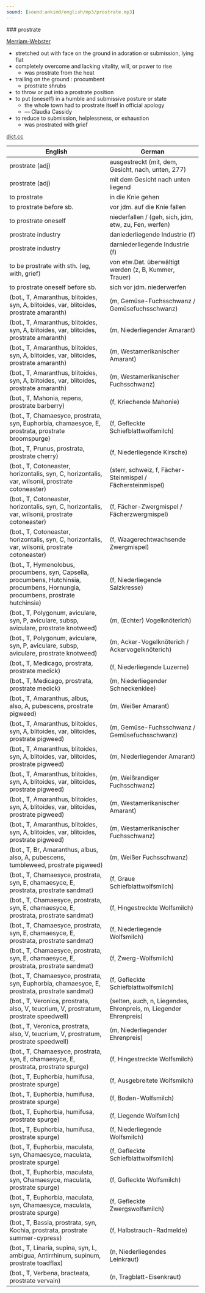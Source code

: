 ```yaml
---
sound: [sound:ankimd/english/mp3/prostrate.mp3]
---
```


\### prostrate

[Merriam-Webster](https://www.merriam-webster.com/dictionary/prostrate)

- stretched out with face on the ground in adoration or submission, lying flat
- completely overcome and lacking vitality, will, or power to rise
    - was prostrate from the heat
- trailing on the ground : procumbent
    - prostrate shrubs
- to throw or put into a prostrate position
- to put (oneself) in a humble and submissive posture or state
    - the whole town had to prostrate itself in official apology
    - — Claudia Cassidy
- to reduce to submission, helplessness, or exhaustion
    - was prostrated with grief

[dict.cc](https://www.dict.cc/prostrate)

| English        | German       |
| -------------- | ------------ |
| prostrate (adj) | ausgestreckt (mit, dem, Gesicht, nach, unten, 277) |
| prostrate (adj) | mit dem Gesicht nach unten liegend |
| to prostrate | in die Knie gehen |
| to prostrate before sb. | vor jdm. auf die Knie fallen |
| to prostrate oneself | niederfallen / (geh, sich, jdm, etw, zu, Fen, werfen) |
| prostrate industry | daniederliegende Industrie (f) |
| prostrate industry | darniederliegende Industrie (f) |
| to be prostrate with sth. (eg, with, grief) | von etw.Dat. überwältigt werden (z, B, Kummer, Trauer) |
| to prostrate oneself before sb. | sich vor jdm. niederwerfen |
|  (bot., T, Amaranthus, blitoides, syn, A, blitoides, var, blitoides, prostrate amaranth) |  (m, Gemüse-Fuchsschwanz / Gemüsefuchsschwanz) |
|  (bot., T, Amaranthus, blitoides, syn, A, blitoides, var, blitoides, prostrate amaranth) |  (m, Niederliegender Amarant) |
|  (bot., T, Amaranthus, blitoides, syn, A, blitoides, var, blitoides, prostrate amaranth) |  (m, Westamerikanischer Amarant) |
|  (bot., T, Amaranthus, blitoides, syn, A, blitoides, var, blitoides, prostrate amaranth) |  (m, Westamerikanischer Fuchsschwanz) |
|  (bot., T, Mahonia, repens, prostrate barberry) |  (f, Kriechende Mahonie) |
|  (bot., T, Chamaesyce, prostrata, syn, Euphorbia, chamaesyce, E, prostrata, prostrate broomspurge) |  (f, Gefleckte Schiefblattwolfsmilch) |
|  (bot., T, Prunus, prostrata, prostrate cherry) |  (f, Niederliegende Kirsche) |
|  (bot., T, Cotoneaster, horizontalis, syn, C, horizontalis, var, wilsonii, prostrate cotoneaster) |  (sterr, schweiz, f, Fächer-Steinmispel / Fächersteinmispel) |
|  (bot., T, Cotoneaster, horizontalis, syn, C, horizontalis, var, wilsonii, prostrate cotoneaster) |  (f, Fächer-Zwergmispel / Fächerzwergmispel) |
|  (bot., T, Cotoneaster, horizontalis, syn, C, horizontalis, var, wilsonii, prostrate cotoneaster) |  (f, Waagerechtwachsende Zwergmispel) |
|  (bot., T, Hymenolobus, procumbens, syn, Capsella, procumbens, Hutchinsia, procumbens, Hornungia, procumbens, prostrate hutchinsia) |  (f, Niederliegende Salzkresse) |
|  (bot., T, Polygonum, aviculare, syn, P, aviculare, subsp, aviculare, prostrate knotweed) |  (m, (Echter) Vogelknöterich) |
|  (bot., T, Polygonum, aviculare, syn, P, aviculare, subsp, aviculare, prostrate knotweed) |  (m, Acker-Vogelknöterich / Ackervogelknöterich) |
|  (bot., T, Medicago, prostrata, prostrate medick) |  (f, Niederliegende Luzerne) |
|  (bot., T, Medicago, prostrata, prostrate medick) |  (m, Niederliegender Schneckenklee) |
|  (bot., T, Amaranthus, albus, also, A, pubescens, prostrate pigweed) |  (m, Weißer Amarant) |
|  (bot., T, Amaranthus, blitoides, syn, A, blitoides, var, blitoides, prostrate pigweed) |  (m, Gemüse-Fuchsschwanz / Gemüsefuchsschwanz) |
|  (bot., T, Amaranthus, blitoides, syn, A, blitoides, var, blitoides, prostrate pigweed) |  (m, Niederliegender Amarant) |
|  (bot., T, Amaranthus, blitoides, syn, A, blitoides, var, blitoides, prostrate pigweed) |  (m, Weißrandiger Fuchsschwanz) |
|  (bot., T, Amaranthus, blitoides, syn, A, blitoides, var, blitoides, prostrate pigweed) |  (m, Westamerikanischer Amarant) |
|  (bot., T, Amaranthus, blitoides, syn, A, blitoides, var, blitoides, prostrate pigweed) |  (m, Westamerikanischer Fuchsschwanz) |
|  (bot., T, Br, Amaranthus, albus, also, A, pubescens, tumbleweed, prostrate pigweed) |  (m, Weißer Fuchsschwanz) |
|  (bot., T, Chamaesyce, prostrata, syn, E, chamaesyce, E, prostrata, prostrate sandmat) |  (f, Graue Schiefblattwolfsmilch) |
|  (bot., T, Chamaesyce, prostrata, syn, E, chamaesyce, E, prostrata, prostrate sandmat) |  (f, Hingestreckte Wolfsmilch) |
|  (bot., T, Chamaesyce, prostrata, syn, E, chamaesyce, E, prostrata, prostrate sandmat) |  (f, Niederliegende Wolfsmilch) |
|  (bot., T, Chamaesyce, prostrata, syn, E, chamaesyce, E, prostrata, prostrate sandmat) |  (f, Zwerg-Wolfsmilch) |
|  (bot., T, Chamaesyce, prostrata, syn, Euphorbia, chamaesyce, E, prostrata, prostrate sandmat) |  (f, Gefleckte Schiefblattwolfsmilch) |
|  (bot., T, Veronica, prostrata, also, V, teucrium, V, prostratum, prostrate speedwell) |  (selten, auch, n, Liegendes, Ehrenpreis, m, Liegender Ehrenpreis) |
|  (bot., T, Veronica, prostrata, also, V, teucrium, V, prostratum, prostrate speedwell) |  (m, Niederliegender Ehrenpreis) |
|  (bot., T, Chamaesyce, prostrata, syn, E, chamaesyce, E, prostrata, prostrate spurge) |  (f, Hingestreckte Wolfsmilch) |
|  (bot., T, Euphorbia, humifusa, prostrate spurge) |  (f, Ausgebreitete Wolfsmilch) |
|  (bot., T, Euphorbia, humifusa, prostrate spurge) |  (f, Boden-Wolfsmilch) |
|  (bot., T, Euphorbia, humifusa, prostrate spurge) |  (f, Liegende Wolfsmilch) |
|  (bot., T, Euphorbia, humifusa, prostrate spurge) |  (f, Niederliegende Wolfsmilch) |
|  (bot., T, Euphorbia, maculata, syn, Chamaesyce, maculata, prostrate spurge) |  (f, Gefleckte Schiefblattwolfsmilch) |
|  (bot., T, Euphorbia, maculata, syn, Chamaesyce, maculata, prostrate spurge) |  (f, Gefleckte Wolfsmilch) |
|  (bot., T, Euphorbia, maculata, syn, Chamaesyce, maculata, prostrate spurge) |  (f, Gefleckte Zwergswolfsmilch) |
|  (bot., T, Bassia, prostrata, syn, Kochia, prostrata, prostrate summer-cypress) |  (f, Halbstrauch-Radmelde) |
|  (bot., T, Linaria, supina, syn, L, ambigua, Antirrhinum, supinum, prostrate toadflax) |  (n, Niederliegendes Leinkraut) |
|  (bot., T, Verbena, bracteata, prostrate vervain) |  (n, Tragblatt-Eisenkraut) |
